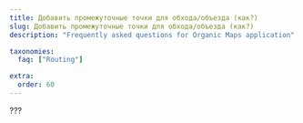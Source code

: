 ```yaml
---
title: Добавить промежуточные точки для обхода/объезда (как?)
slug: Добавить промежуточные точки для обхода/объезда (как?)
description: "Frequently asked questions for Organic Maps application"

taxonomies:
  faq: ["Routing"]

extra:
  order: 60
---
```


???
